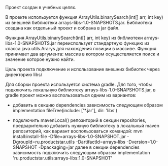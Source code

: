 Проект создан в учебных целях.

В проекте используется функция ArrayUtils.binarySearch(int[] arr, int key) из внешней библиотеки arrays-libs-1.0-SNAPSHOTS.jar.
Библиотека создана как отдельный проект и собрана в jar файл. 

Функция ArrayUtils.binarySearch(int[] arr, int key) из библиотеки arrays-libs-1.0-SNAPSHOTS.jar переиспользует стандартную функцию из класса java.utils.Ararys для нахождения позиции в массиве. 
Функция принимает два аргумента: массив в котором осуществляется поиск и значение которое нужно найти.

Цель проекта подключение и использование внешних бибиотек через директорию libs/

Для сборки проекта используется система gradle. Для того, чтобы подключить локальную библиотеку arrays-libs-1.0-SNAPSHOTS.jar, в gradle проект можно воспользоваться одним из вариантов:

  - добавить в секцию dependencies зависимость следующим образом implementation fileTree(include: ['*.jar'], dir: 'libs')
    
  - подключить mavenLocal() репозиторий в секции repositories, предварительно добавить нужную библиотеку в локальный maven репозиторий, как вариант воспользоваться командой:
    mvn install:install-file -Dfile=arrays-libs-1.0-SNAPSHOT.jar -DgroupId=ru.productstar.utils -DartifactId=arrays-libs -Dversion=1.0-SNAPSHOT -Dpackaging=jar
    далее в секции dependencies зависимость подключить следующим образом implementation 'ru.productstar.utils:arrays-libs:1.0-SNAPSHOT'
    
